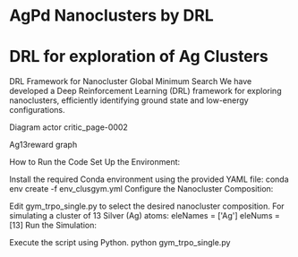 # AgPd Nanoclusters by DRL
# DRL for exploration of Ag Clusters
DRL Framework for Nanocluster Global Minimum Search
We have developed a Deep Reinforcement Learning (DRL) framework for exploring nanoclusters, efficiently identifying ground state and low-energy configurations.

Diagram actor critic_page-0002

Ag13reward graph

How to Run the Code
Set Up the Environment:

Install the required Conda environment using the provided YAML file:
conda env create -f env_clusgym.yml
Configure the Nanocluster Composition:

Edit gym_trpo_single.py to select the desired nanocluster composition.
For simulating a cluster of 13 Silver (Ag) atoms:
eleNames = ['Ag']
eleNums = [13]
Run the Simulation:

Execute the script using Python.
python gym_trpo_single.py
